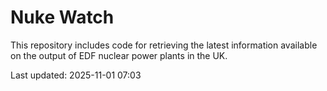 # Nuke Watch

This repository includes code for retrieving the latest information available on the output of EDF nuclear power plants in the UK.

Last updated: 2025-11-01 07:03